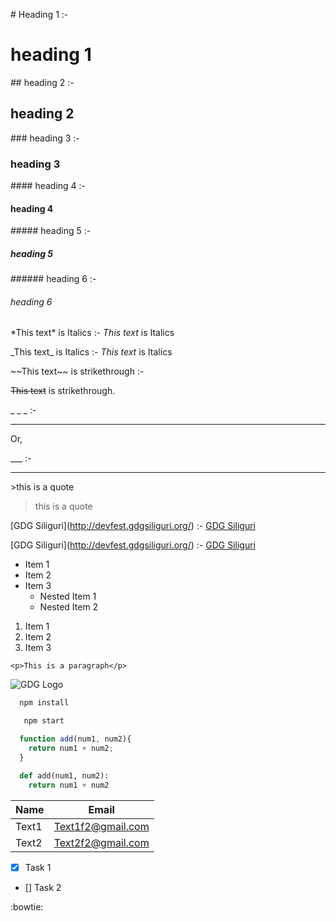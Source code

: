 <!-- Headings -->

\# Heading 1 :-
# heading 1
\## heading 2 :-
## heading 2
\### heading 3 :-
### heading 3
\#### heading 4 :-
#### heading 4
\##### heading 5 :-
##### heading 5
\###### heading 6 :-
###### heading 6


<!-- Italics -->

\*This text\* is Italics :-
  *This text* is Italics

\_This text\_ is Italics :-
_This text_ is Italics


<!-- Strikethrough -->

\~~This text~~ is strikethrough :-

~~This text~~ is strikethrough.

<!-- Horizontal Rule -->

_ _ _ :-

_ _ _

Or,

___ :-
___


<!-- Blockquote -->

 \>this is a quote
  >this is a quote

<!-- links -->

\[GDG Siliguri](http://devfest.gdgsiliguri.org/) :-
[GDG Siliguri](http://devfest.gdgsiliguri.org/)

\[GDG Siliguri](http://devfest.gdgsiliguri.org/) :-
[GDG Siliguri](http://devfest.gdgsiliguri.org/ "GDG Siliguri")


<!-- UL -->

* Item 1
* Item 2
* Item 3
   * Nested Item 1
   * Nested Item 2

<!-- OL -->

1. Item 1
2. Item 2
3. Item 3

<!-- Inline Code Block -->
 `<p>This is a paragraph</p>`

<!-- Images -->

 ![GDG Logo](http://devfest.gdgsiliguri.org/img/gdg-logo-trans.png)


<!-- Github Markdown -->

<!-- Code Blocks -->
```bash
  npm install

   npm start
```
```javascript
  function add(num1, num2){
    return num1 + num2;
  }
```
```python
  def add(num1, num2):
    return num1 + num2
```



<!-- Tables -->


| Name | Email |
| ------ | ------ |
| Text1 | Text1f2@gmail.com |
| Text2 | Text2f2@gmail.com |

<!-- Task Lists -->
* [x] Task 1
* [] Task 2

:bowtie:
